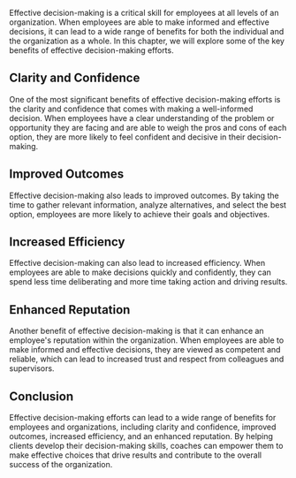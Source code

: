 
Effective decision-making is a critical skill for employees at all levels of an organization. When employees are able to make informed and effective decisions, it can lead to a wide range of benefits for both the individual and the organization as a whole. In this chapter, we will explore some of the key benefits of effective decision-making efforts.

Clarity and Confidence
----------------------

One of the most significant benefits of effective decision-making efforts is the clarity and confidence that comes with making a well-informed decision. When employees have a clear understanding of the problem or opportunity they are facing and are able to weigh the pros and cons of each option, they are more likely to feel confident and decisive in their decision-making.

Improved Outcomes
-----------------

Effective decision-making also leads to improved outcomes. By taking the time to gather relevant information, analyze alternatives, and select the best option, employees are more likely to achieve their goals and objectives.

Increased Efficiency
--------------------

Effective decision-making can also lead to increased efficiency. When employees are able to make decisions quickly and confidently, they can spend less time deliberating and more time taking action and driving results.

Enhanced Reputation
-------------------

Another benefit of effective decision-making is that it can enhance an employee's reputation within the organization. When employees are able to make informed and effective decisions, they are viewed as competent and reliable, which can lead to increased trust and respect from colleagues and supervisors.

Conclusion
----------

Effective decision-making efforts can lead to a wide range of benefits for employees and organizations, including clarity and confidence, improved outcomes, increased efficiency, and an enhanced reputation. By helping clients develop their decision-making skills, coaches can empower them to make effective choices that drive results and contribute to the overall success of the organization.
